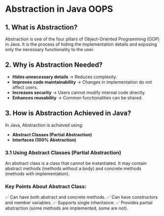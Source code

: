 # Abstraction in Java OOPS  

## 1. What is Abstraction?  
Abstraction is one of the four pillars of Object-Oriented Programming (OOP) in Java. It is the process of hiding the implementation details and exposing only the necessary functionality to the user.  

## 2. Why is Abstraction Needed?  
- **Hides unnecessary details** → Reduces complexity.  
- **Improves code maintainability** → Changes in implementation do not affect users.  
- **Increases security** → Users cannot modify internal code directly.  
- **Enhances reusability** → Common functionalities can be shared.  

## 3. How is Abstraction Achieved in Java?  
In Java, Abstraction is achieved using:  
- **Abstract Classes (Partial Abstraction)**  
- **Interfaces (100% Abstraction)**  

### 3.1 Using Abstract Classes (Partial Abstraction)  
An abstract class is a class that cannot be instantiated. It may contain abstract methods (methods without a body) and concrete methods (methods with implementation).  

### Key Points About Abstract Class:
✅ Can have both abstract and concrete methods.
✅ Can have constructors and member variables.
✅ Supports single inheritance.
✅ Provides partial abstraction (some methods are implemented, some are not).
